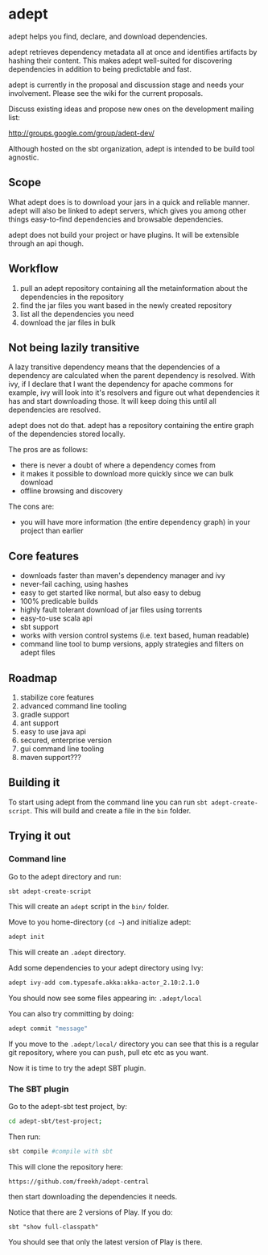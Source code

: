 # adept #

adept helps you find, declare, and download dependencies.

adept retrieves dependency metadata all at once and identifies artifacts by hashing their content.
This makes adept well-suited for discovering dependencies in addition to being predictable and fast.

adept is currently in the proposal and discussion stage and needs your involvement.
Please see the wiki for the current proposals.

Discuss existing ideas and propose new ones on the development mailing list:

  http://groups.google.com/group/adept-dev/

Although hosted on the sbt organization, adept is intended to be build tool agnostic.


## Scope ##

What adept does is to download your jars in a quick and reliable manner.
adept will also be linked to adept servers, which gives you among other things easy-to-find dependencies and browsable dependencies.

adept does not build your project or have plugins. It will be extensible through an api though.

## Workflow ##

1. pull an adept repository containing all the metainformation about the dependencies in the repository
2. find the jar files you want based in the newly created repository
3. list all the dependencies you need
4. download the jar files in bulk

## Not being lazily transitive ##

A lazy transitive dependency means that the dependencies of a dependency are calculated when the parent dependency is resolved.
With ivy, if I declare that I want the dependency for apache commons for example, ivy  will look into it's resolvers and figure out what dependencies it has and start downloading those. It will keep doing this  until all dependencies are resolved.

adept does not do that. adept has a repository containing the entire graph of the dependencies stored locally.

The pros are as follows:
- there is never a doubt of where a dependency comes from
- it makes it possible to download more quickly since we can bulk download
- offline browsing and discovery

The cons are:
- you will have more information (the entire dependency graph) in your project than earlier

## Core features ##

- downloads faster than maven's dependency manager and ivy
- never-fail caching, using hashes
- easy to get started like normal, but also easy to debug
- 100% predicable builds
- highly fault tolerant download of jar files using torrents
- easy-to-use scala api
- sbt support
- works with version control systems (i.e. text based, human readable)
- command line tool to bump versions, apply strategies and filters on adept files

## Roadmap ##

1. stabilize core features
2. advanced command line tooling
3. gradle support
4. ant support
5. easy to use java api
6. secured, enterprise version
7. gui command line tooling
8. maven support???

## Building it ##
To start using adept from the command line you can run `sbt adept-create-script`. 
This will build and create a file in the `bin` folder.

## Trying it out ##

### Command line ###
Go to the adept directory and run:

```bash
sbt adept-create-script
```

This will create an `adept` script in the `bin/` folder.

Move to you home-directory (`cd ~`) and initialize adept:
```bash
adept init
```
This will create an `.adept` directory.

Add some dependencies to your adept directory using Ivy:
```bash
adept ivy-add com.typesafe.akka:akka-actor_2.10:2.1.0
```
You should now see some files appearing in: `.adept/local`

You can also try committing by doing:
```bash
adept commit "message"
```

If you move to the `.adept/local/` directory you can see that this is a regular git repository, where you can push, pull etc etc as you want. 

Now it is time to try the adept SBT plugin.

### The SBT plugin ###

Go to the adept-sbt test project, by:
```bash
cd adept-sbt/test-project;
```

Then run:
```bash
sbt compile #compile with sbt
```
This will clone the repository here:
```
https://github.com/freekh/adept-central
```
then start downloading the dependencies it needs.

Notice that there are 2 versions of Play. 
If you do:
```
sbt "show full-classpath"
```
You should see that only the latest version of Play is there.
